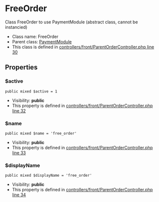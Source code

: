 FreeOrder
===============

Class FreeOrder to use PaymentModule (abstract class, cannot be instancied)




* Class name: FreeOrder
* Parent class: [PaymentModule](PaymentModuleCore)
* This class is defined in [controllers/front/ParentOrderController.php line 30](https://github.com/PrestaShop/PrestaShop/blob/1.6.1.1/controllers/front/ParentOrderController.php#L30)





Properties
----------


### $active

    public mixed $active = 1





* Visibility: **public**
* This property is defined in [controllers/front/ParentOrderController.php line 32](https://github.com/PrestaShop/PrestaShop/blob/1.6.1.1/controllers/front/ParentOrderController.php#32)


### $name

    public mixed $name = 'free_order'





* Visibility: **public**
* This property is defined in [controllers/front/ParentOrderController.php line 33](https://github.com/PrestaShop/PrestaShop/blob/1.6.1.1/controllers/front/ParentOrderController.php#33)


### $displayName

    public mixed $displayName = 'free_order'





* Visibility: **public**
* This property is defined in [controllers/front/ParentOrderController.php line 34](https://github.com/PrestaShop/PrestaShop/blob/1.6.1.1/controllers/front/ParentOrderController.php#34)



